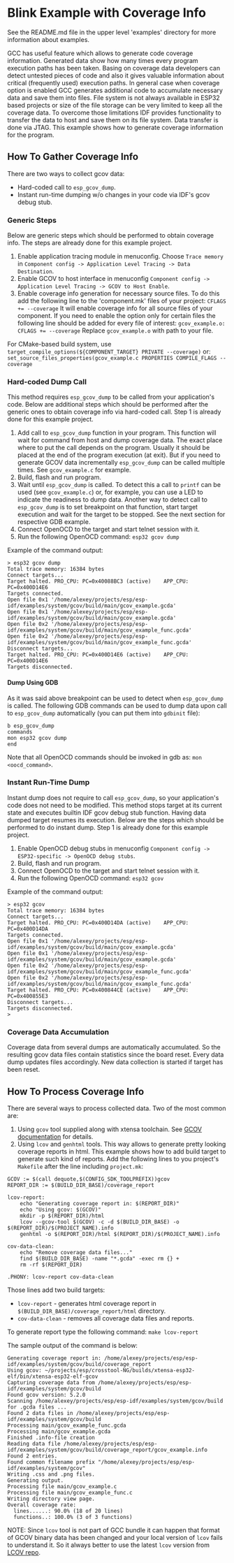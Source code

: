 # Blink Example with Coverage Info

See the README.md file in the upper level 'examples' directory for more information about examples.

GCC has useful feature which allows to generate code coverage information. Generated data show how many times every program execution paths has been taken.
Basing on coverage data developers can detect untested pieces of code and also it gives valuable information about critical (frequently used) execution paths.
In general case when coverage option is enabled GCC generates additional code to accumulate necessary data and save them into files. File system is not always available in ESP32 based projects or size of the file storage can be very limited to keep all the coverage data. To overcome those limitations IDF provides functionality to transfer the data to host and save them on its file system. Data transfer is done via JTAG.
This example shows how to generate coverage information for the program.

## How To Gather Coverage Info

There are two ways to collect gcov data:
* Hard-coded call to `esp_gcov_dump`.
* Instant run-time dumping w/o changes in your code via IDF's gcov debug stub.

### Generic Steps

Below are generic steps which should be performed to obtain coverage info. The steps are already done for this example project.

1. Enable application tracing module in menuconfig. Choose `Trace memory` in `Component config -> Application Level Tracing -> Data Destination`.
2. Enable GCOV to host interface in menuconfig `Component config -> Application Level Tracing -> GCOV to Host Enable`.
3. Enable coverage info generation for necessary source files. To do this add the following line to the 'component.mk' files of your project:
`CFLAGS += --coverage`
It will enable coverage info for all source files of your component. If you need to enable the option only for certain files the following line should be added for every file of interest:
`gcov_example.o: CFLAGS += --coverage`
Replace `gcov_example.o` with path to your file.

  For CMake-based build system, use `target_compile_options(${COMPONENT_TARGET} PRIVATE --coverage)` or: `  set_source_files_properties(gcov_example.c PROPERTIES COMPILE_FLAGS --coverage`


### Hard-coded Dump Call

This method requires `esp_gcov_dump` to be called from your application's code. Below are additional steps which should be performed after the generic ones to obtain coverage info via hard-coded call. Step 1 is already done for this example project.

1. Add call to `esp_gcov_dump` function in your program. This function will wait for command from host and dump coverage data. The exact place where to put the call  depends on the program.
Usually it should be placed at the end of the program execution (at exit). But if you need to generate GCOV data incrementally `esp_gcov_dump` can be called multiple times. See `gcov_example.c` for example.
2. Build, flash and run program.
3. Wait until `esp_gcov_dump` is called. To detect this a call to `printf` can be used (see `gcov_example.c`) or, for example, you can use a LED to indicate the readiness to dump data.
Another way to detect call to `esp_gcov_dump` is to set breakpoint on that function, start target execution and wait for the target to be stopped. See the next section for respective GDB example.
4. Connect OpenOCD to the target and start telnet session with it.
5. Run the following OpenOCD command: `esp32 gcov dump`

Example of the command output:
```
> esp32 gcov dump
Total trace memory: 16384 bytes
Connect targets...
Target halted. PRO_CPU: PC=0x40088BC3 (active)    APP_CPU: PC=0x400D14E6 
Targets connected.
Open file 0x1 '/home/alexey/projects/esp/esp-idf/examples/system/gcov/build/main/gcov_example.gcda'
Open file 0x1 '/home/alexey/projects/esp/esp-idf/examples/system/gcov/build/main/gcov_example.gcda'
Open file 0x2 '/home/alexey/projects/esp/esp-idf/examples/system/gcov/build/main/gcov_example_func.gcda'
Open file 0x2 '/home/alexey/projects/esp/esp-idf/examples/system/gcov/build/main/gcov_example_func.gcda'
Disconnect targets...
Target halted. PRO_CPU: PC=0x400D14E6 (active)    APP_CPU: PC=0x400D14E6 
Targets disconnected.
```

#### Dump Using GDB

As it was said above breakpoint can be used to detect when `esp_gcov_dump` is called.
The following GDB commands can be used to dump data upon call to `esp_gcov_dump` automatically (you can put them into `gdbinit` file):
```
b esp_gcov_dump
commands
mon esp32 gcov dump
end
```
Note that all OpenOCD commands should be invoked in gdb as: `mon <oocd_command>`.

### Instant Run-Time Dump

Instant dump does not require to call `esp_gcov_dump`, so your application's code does not need to be modified. This method stops target at its current state and executes builtin IDF gcov debug stub function.
Having data dumped target resumes its execution. Below are the steps which should be performed to do instant dump. Step 1 is already done for this example project.

1. Enable OpenOCD debug stubs in menuconfig `Component config -> ESP32-specific -> OpenOCD debug stubs`.
2. Build, flash and run program.
3. Connect OpenOCD to the target and start telnet session with it.
4. Run the following OpenOCD command: `esp32 gcov`

Example of the command output:
```
> esp32 gcov
Total trace memory: 16384 bytes
Connect targets...
Target halted. PRO_CPU: PC=0x400D14DA (active)    APP_CPU: PC=0x400D14DA 
Targets connected.
Open file 0x1 '/home/alexey/projects/esp/esp-idf/examples/system/gcov/build/main/gcov_example.gcda'
Open file 0x1 '/home/alexey/projects/esp/esp-idf/examples/system/gcov/build/main/gcov_example.gcda'
Open file 0x2 '/home/alexey/projects/esp/esp-idf/examples/system/gcov/build/main/gcov_example_func.gcda'
Open file 0x2 '/home/alexey/projects/esp/esp-idf/examples/system/gcov/build/main/gcov_example_func.gcda'
Target halted. PRO_CPU: PC=0x400844CE (active)    APP_CPU: PC=0x400855E3 
Disconnect targets...
Targets disconnected.
>
```

### Coverage Data Accumulation

Coverage data from several dumps are automatically accumulated. So the resulting gcov data files contain statistics since the board reset. Every data dump updates files accordingly.
New data collection is started if target has been reset.

## How To Process Coverage Info

There are several ways to process collected data. Two of the most common are:

1. Using `gcov` tool supplied along with xtensa toolchain. See [GCOV documentation](https://gcc.gnu.org/onlinedocs/gcc/Gcov.html) for details.
2. Using `lcov` and `genhtml` tools. This way allows to generate pretty looking coverage reports in html. This example shows how to add build target to generate such kind of reports.
Add the following lines to you project's `Makefile` after the line including `project.mk`:

```
GCOV := $(call dequote,$(CONFIG_SDK_TOOLPREFIX))gcov
REPORT_DIR := $(BUILD_DIR_BASE)/coverage_report

lcov-report:
	echo "Generating coverage report in: $(REPORT_DIR)"
	echo "Using gcov: $(GCOV)"
	mkdir -p $(REPORT_DIR)/html
	lcov --gcov-tool $(GCOV) -c -d $(BUILD_DIR_BASE) -o $(REPORT_DIR)/$(PROJECT_NAME).info
	genhtml -o $(REPORT_DIR)/html $(REPORT_DIR)/$(PROJECT_NAME).info

cov-data-clean:
	echo "Remove coverage data files..."
	find $(BUILD_DIR_BASE) -name "*.gcda" -exec rm {} +
	rm -rf $(REPORT_DIR)

.PHONY: lcov-report cov-data-clean
```

Those lines add two build targets:
* `lcov-report` - generates html coverage report in `$(BUILD_DIR_BASE)/coverage_report/html` directory.
* `cov-data-clean` - removes all coverage data files and reports.

To generate report type the following command:
`make lcov-report`

The sample output of the command is below:

```
Generating coverage report in: /home/alexey/projects/esp/esp-idf/examples/system/gcov/build/coverage_report
Using gcov: ~/projects/esp/crosstool-NG/builds/xtensa-esp32-elf/bin/xtensa-esp32-elf-gcov
Capturing coverage data from /home/alexey/projects/esp/esp-idf/examples/system/gcov/build
Found gcov version: 5.2.0
Scanning /home/alexey/projects/esp/esp-idf/examples/system/gcov/build for .gcda files ...
Found 2 data files in /home/alexey/projects/esp/esp-idf/examples/system/gcov/build
Processing main/gcov_example_func.gcda
Processing main/gcov_example.gcda
Finished .info-file creation
Reading data file /home/alexey/projects/esp/esp-idf/examples/system/gcov/build/coverage_report/gcov_example.info
Found 2 entries.
Found common filename prefix "/home/alexey/projects/esp/esp-idf/examples/system/gcov"
Writing .css and .png files.
Generating output.
Processing file main/gcov_example.c
Processing file main/gcov_example_func.c
Writing directory view page.
Overall coverage rate:
  lines......: 90.0% (18 of 20 lines)
  functions..: 100.0% (3 of 3 functions)
```

NOTE: Since `lcov` tool is not part of GCC bundle it can happen that format of GCOV binary data has been changed and your local version of `lcov` fails to understand it.
So it always better to use the latest `lcov` version from [LCOV repo](https://github.com/linux-test-project/lcov).
